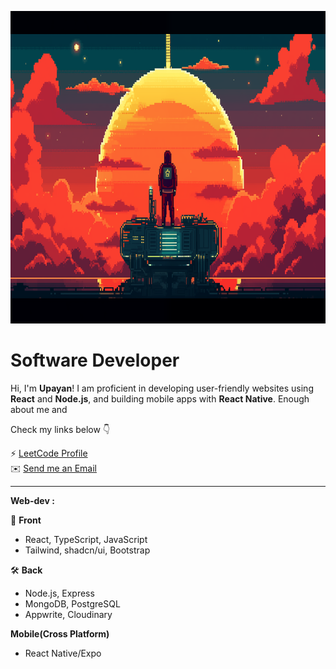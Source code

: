 <p align="center">
  <img src="https://github.com/sinster23/Screenshots/blob/main/ai-generated-8674485_1280.png" height="500" alt="Banner" />
</p>

# Software Developer

Hi, I'm **Upayan**! I am proficient in developing user-friendly websites using **React** and **Node.js**, and building mobile apps with **React Native**.
Enough about me and

Check my links below 👇

⚡ [LeetCode Profile](https://leetcode.com/u/Sinster)  
✉️ [Send me an Email](upayandutta204@gmail.com)

---

**Web-dev :** 

🎨 **Front**  
- React, TypeScript, JavaScript  
- Tailwind, shadcn/ui, Bootstrap  

🛠️ **Back**  
- Node.js, Express  
- MongoDB, PostgreSQL  
- Appwrite, Cloudinary  

**Mobile(Cross Platform)**  

- React Native/Expo  

